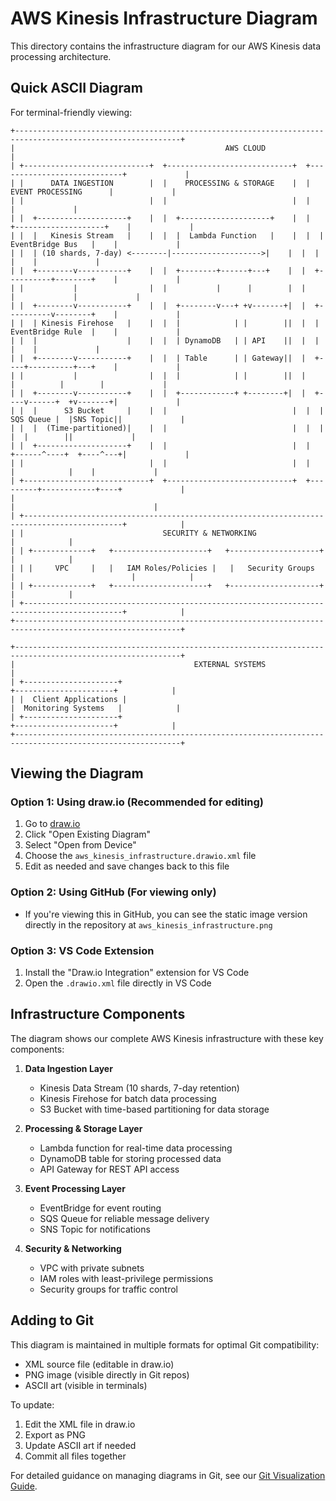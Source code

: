 # AWS Kinesis Infrastructure Diagram

This directory contains the infrastructure diagram for our AWS Kinesis data processing architecture.

## Quick ASCII Diagram

For terminal-friendly viewing:

```
+-----------------------------------------------------------------------------------------------------------+
|                                               AWS CLOUD                                                    |
| +----------------------------+  +----------------------------+  +----------------------------+             |
| |      DATA INGESTION        |  |    PROCESSING & STORAGE    |  |      EVENT PROCESSING      |             |
| |                            |  |                            |  |                            |             |
| |  +--------------------+    |  |  +--------------------+    |  |  +--------------------+    |             |
| |  |   Kinesis Stream   |    |  |  |  Lambda Function   |    |  |  |  EventBridge Bus   |    |             |
| |  | (10 shards, 7-day) <--------|-------------------->|    |  |  |                    |    |             |
| |  +--------v-----------+    |  |  +--------+------+---+    |  |  +----------+--------+    |             |
| |           |                |  |           |      |        |  |             |             |             |
| |  +--------v-----------+    |  |  +--------v---+ +v-------+|  |  +----------v--------+    |             |
| |  | Kinesis Firehose   |    |  |  |            | |        ||  |  | EventBridge Rule  |    |             |
| |  |                    |    |  |  | DynamoDB   | | API    ||  |  |                   |    |             |
| |  +--------v-----------+    |  |  | Table      | | Gateway||  |  +----+----------+---+    |             |
| |           |                |  |  |            | |        ||  |       |          |        |             |
| |  +--------v-----------+    |  |  +------------+ +--------+|  |  +----v------+  +v-------+|             |
| |  |      S3 Bucket     |    |  |                            |  |  | SQS Queue |  |SNS Topic||             |
| |  |  (Time-partitioned)|    |  |                            |  |  |           |  |        ||             |
| |  +--------------------+    |  |                            |  |  +------^----+  +----^---+|             |
| |                            |  |                            |  |         |            |    |             |
| +----------------------------+  +----------------------------+  +---------+------------+----+             |
|                                                                           |                               |
| +--------------------------------------------------------------------------------------------+            |
| |                               SECURITY & NETWORKING                                         |            |
| | +-------------+   +---------------------+   +--------------------+                          |            |
| | |     VPC     |   |   IAM Roles/Policies |   |   Security Groups  |                          |            |
| | +-------------+   +---------------------+   +--------------------+                          |            |
| +--------------------------------------------------------------------------------------------+            |
+-----------------------------------------------------------------------------------------------------------+

+-----------------------------------------------------------------------------------------------------------+
|                                        EXTERNAL SYSTEMS                                                    |
| +---------------------+                                               +----------------------+            |
| |  Client Applications |                                               |  Monitoring Systems   |            |
| +---------------------+                                               +----------------------+            |
+-----------------------------------------------------------------------------------------------------------+
```

## Viewing the Diagram

### Option 1: Using draw.io (Recommended for editing)

1. Go to [draw.io](https://app.diagrams.net/)
2. Click "Open Existing Diagram"
3. Select "Open from Device"
4. Choose the `aws_kinesis_infrastructure.drawio.xml` file
5. Edit as needed and save changes back to this file

### Option 2: Using GitHub (For viewing only)

- If you're viewing this in GitHub, you can see the static image version directly in the repository at `aws_kinesis_infrastructure.png`

### Option 3: VS Code Extension

1. Install the "Draw.io Integration" extension for VS Code
2. Open the `.drawio.xml` file directly in VS Code

## Infrastructure Components

The diagram shows our complete AWS Kinesis infrastructure with these key components:

1. **Data Ingestion Layer**
   - Kinesis Data Stream (10 shards, 7-day retention)
   - Kinesis Firehose for batch data processing
   - S3 Bucket with time-based partitioning for data storage

2. **Processing & Storage Layer**
   - Lambda function for real-time data processing
   - DynamoDB table for storing processed data
   - API Gateway for REST API access

3. **Event Processing Layer**
   - EventBridge for event routing
   - SQS Queue for reliable message delivery
   - SNS Topic for notifications

4. **Security & Networking**
   - VPC with private subnets
   - IAM roles with least-privilege permissions
   - Security groups for traffic control

## Adding to Git
This diagram is maintained in multiple formats for optimal Git compatibility:
- XML source file (editable in draw.io)
- PNG image (visible directly in Git repos)
- ASCII art (visible in terminals)

To update:
1. Edit the XML file in draw.io
2. Export as PNG
3. Update ASCII art if needed
4. Commit all files together

For detailed guidance on managing diagrams in Git, see our [Git Visualization Guide](git_visualization_guide.md).

